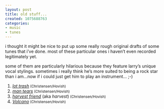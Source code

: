 ```yaml
---
layout: post
title: old stuff...
created: 1075688763
categories:
- music
- tunes
---
```

<p>i thought it might be nice to put up some really rough original drafts of some tunes that i&#8217;ve done. most of these particular ones i haven&#8217;t even recorded legitimately yet.</p>

<p>some of them are particularly hilarious because they feature larry&#8217;s unique vocal stylings. sometimes i really think he&#8217;s more suited to being a rock star than i am&#8230;now if i could just get him to play an instrument&#8230; ;-)</p>

<OL>
<li><A href="http://music.bubblehouse.org.s3-website-us-east-1.amazonaws.com/music/LotTrash.mp3"><i>lot trash</i></A><small> (Christensen/Hovish)</small></li>
<li><A href="http://music.bubblehouse.org.s3-website-us-east-1.amazonaws.com/music/Man-Tears.mp3"><i>man tears</i></A><small> (Christensen/Hovish)</small></li>
<li><A href="http://music.bubblehouse.org.s3-website-us-east-1.amazonaws.com/music/HarvestFriend.mp3"><i>harvest friend</i></A> (aka <i>harvest</i>)<small> (Christensen/Hovish)</small></li>
<li><A href="http://music.bubblehouse.org.s3-website-us-east-1.amazonaws.com/music/Volcano.mp3"><i>Volcano</i></A><small> (Christensen/Hovish)</small></li>
</OL>